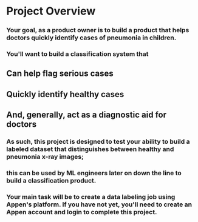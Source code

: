 # Project Overview

### Your goal, as a product owner is to build a product that helps doctors quickly identify cases of pneumonia in children. 
### You'll want to build a classification system that

## Can help flag serious cases
## Quickly identify healthy cases
## And, generally, act as a diagnostic aid for doctors

### As such, this project is designed to test your ability to build a labeled dataset that distinguishes between healthy and pneumonia x-ray images; 
### this can be used by ML engineers later on down the line to build a classification product. 
### Your main task will be to create a data labeling job using Appen's platform. If you have not yet, you'll need to create an Appen account and login to complete this project.
